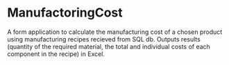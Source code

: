 # ManufactoringCost
A form application to calculate the manufacturing cost of a chosen product using manufacturing recipes recieved from SQL db.
Outputs results (quantity of the required material, the total and individual costs of each component in the recipe) in Excel.
